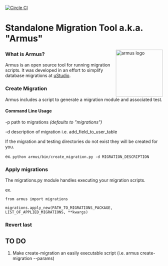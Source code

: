 
[![Circle CI](https://circleci.com/gh/ustudio/armus.svg?style=svg&circle-token=9f77bab2ae75ccdbefe30a7b0551a8fc52e53cac)](https://circleci.com/gh/ustudio/armus)

Standalone Migration Tool a.k.a. "Armus"
=================

<img src="http://vignette1.wikia.nocookie.net/memoryalpha/images/5/58/Armus.jpg/revision/latest?cb=20120728222622&path-prefix=en" width="150"
 alt="armus logo" title="armus" align="right" />

### What is Armus?

Armus is an open source tool for running migration scripts.  It was developed in an effort to simplify database migrations at [uStudio](http://www.ustudio.com).



### Create Migration

Armus includes a script to generate a migration module and associated test.

#### Command Line Usage

-p path to migrations *(defaults to "migrations")*

-d description of migration i.e. add_field_to_user_table

If the migration and testing directories do not exist they will be created for you.

ex. ```python armus/bin/create_migration.py -d MIGRATION_DESCRIPTION ```

### Apply migrations

The migrations.py module handles executing your migration scripts.

ex.
```
from armus import migrations

migrations.apply_new(PATH_TO_MIGRATIONS_PACKAGE, LIST_OF_APPLIED_MIGRATIONS, **kwargs)

```

### Revert last

## TO DO

1. Make create-migration an easily executable script (i.e. armus create-migration --params)
